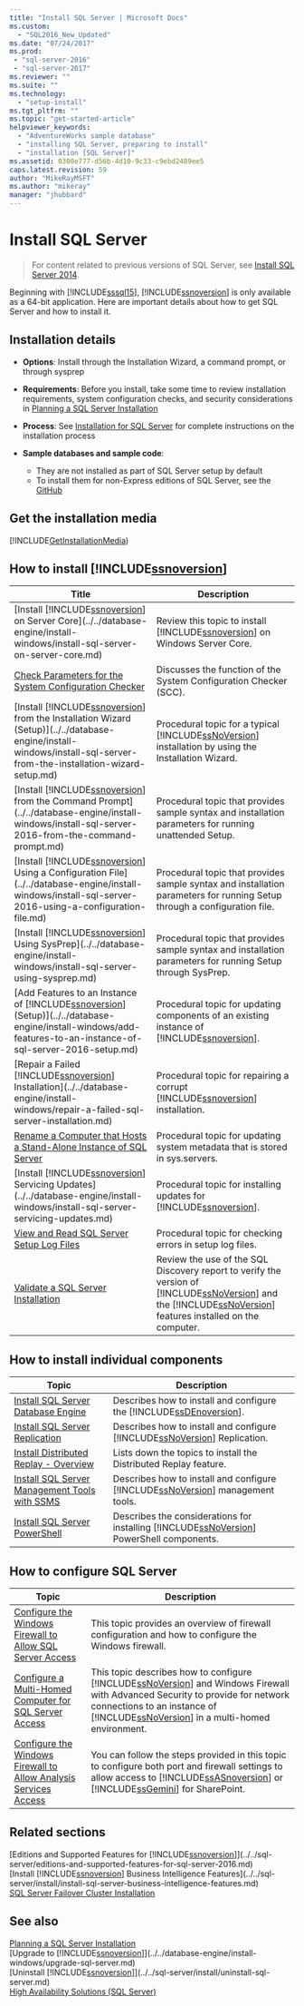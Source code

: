 ```yaml
---
title: "Install SQL Server | Microsoft Docs"
ms.custom: 
  - "SQL2016_New_Updated"
ms.date: "07/24/2017"
ms.prod:
 - "sql-server-2016"
 - "sql-server-2017"
ms.reviewer: ""
ms.suite: ""
ms.technology: 
  - "setup-install"
ms.tgt_pltfrm: ""
ms.topic: "get-started-article"
helpviewer_keywords: 
  - "AdventureWorks sample database"
  - "installing SQL Server, preparing to install"
  - "installation [SQL Server]"
ms.assetid: 0300e777-d56b-4d10-9c33-c9ebd2489ee5
caps.latest.revision: 59
author: "MikeRayMSFT"
ms.author: "mikeray"
manager: "jhubbard"
---
```

# Install SQL Server

 > For content related to previous versions of SQL Server, see [Install SQL Server 2014](https://msdn.microsoft.com/en-US/library/bb500395(SQL.120).aspx).

 Beginning with [!INCLUDE[sssql15](../../includes/sssql15-md.md)], [!INCLUDE[ssnoversion](../../includes/ssnoversion-md.md)] is only available as a 64-bit application. Here are important details about how to get SQL Server and how to install it.

## Installation details
  
*  **Options**: Install through the Installation Wizard, a command prompt, or through sysprep
 
*  **Requirements**: Before you install, take some time to review installation requirements, system configuration checks, and security considerations in [Planning a SQL Server Installation](../../sql-server/install/planning-a-sql-server-installation.md) 

* **Process**: See [Installation for SQL Server](../../database-engine/install-windows/installation-for-sql-server-2016.md) for complete instructions on the installation process

* **Sample databases and sample code**: 
    * They are not installed as part of SQL Server setup by default 
    * To install them for non-Express editions of SQL Server, see the [GitHub](http://github.com/Microsoft/sql-server-samples)
    

## Get the installation media

[!INCLUDE[GetInstallationMedia](../../includes/getssmedia.md))

## How to install [!INCLUDE[ssnoversion](../../includes/ssnoversion-md.md)]
 
|Title|Description|  
|-----------|-----------------|  
|[Install [!INCLUDE[ssnoversion](../../includes/ssnoversion-md.md)] on Server Core](../../database-engine/install-windows/install-sql-server-on-server-core.md)|Review this topic to install [!INCLUDE[ssnoversion](../../includes/ssnoversion-md.md)] on Windows Server Core.|  
|[Check Parameters for the System Configuration Checker](../../database-engine/install-windows/check-parameters-for-the-system-configuration-checker.md)|Discusses the function of the System Configuration Checker (SCC).|  
|[Install [!INCLUDE[ssnoversion](../../includes/ssnoversion-md.md)] from the Installation Wizard &#40;Setup&#41;](../../database-engine/install-windows/install-sql-server-from-the-installation-wizard-setup.md)|Procedural topic for a typical [!INCLUDE[ssNoVersion](../../includes/ssnoversion-md.md)] installation by using the Installation Wizard.|  
|[Install [!INCLUDE[ssnoversion](../../includes/ssnoversion-md.md)] from the Command Prompt](../../database-engine/install-windows/install-sql-server-2016-from-the-command-prompt.md)|Procedural topic that provides sample syntax and installation parameters for running unattended Setup.|  
|[Install [!INCLUDE[ssnoversion](../../includes/ssnoversion-md.md)] Using a Configuration File](../../database-engine/install-windows/install-sql-server-2016-using-a-configuration-file.md)|Procedural topic that provides sample syntax and installation parameters for running Setup through a configuration file.|  
|[Install [!INCLUDE[ssnoversion](../../includes/ssnoversion-md.md)] Using SysPrep](../../database-engine/install-windows/install-sql-server-using-sysprep.md)|Procedural topic that provides sample syntax and installation parameters for running Setup through SysPrep.|  
|[Add Features to an Instance of [!INCLUDE[ssnoversion](../../includes/ssnoversion-md.md)] &#40;Setup&#41;](../../database-engine/install-windows/add-features-to-an-instance-of-sql-server-2016-setup.md)|Procedural topic for updating components of an existing instance of [!INCLUDE[ssnoversion](../../includes/ssnoversion-md.md)].|  
|[Repair a Failed [!INCLUDE[ssnoversion](../../includes/ssnoversion-md.md)] Installation](../../database-engine/install-windows/repair-a-failed-sql-server-installation.md)|Procedural topic for repairing a corrupt [!INCLUDE[ssnoversion](../../includes/ssnoversion-md.md)] installation.|  
|[Rename a Computer that Hosts a Stand-Alone Instance of SQL Server](../../database-engine/install-windows/rename-a-computer-that-hosts-a-stand-alone-instance-of-sql-server.md)|Procedural topic for updating system metadata that is stored in sys.servers.|  
|[Install [!INCLUDE[ssnoversion](../../includes/ssnoversion-md.md)] Servicing Updates](../../database-engine/install-windows/install-sql-server-servicing-updates.md)|Procedural topic for installing updates for [!INCLUDE[ssnoversion](../../includes/ssnoversion-md.md)].|  
|[View and Read SQL Server Setup Log Files](../../database-engine/install-windows/view-and-read-sql-server-setup-log-files.md)|Procedural topic for checking errors in setup log files.|  
|[Validate a SQL Server Installation](../../database-engine/install-windows/validate-a-sql-server-installation.md)|Review the use of the SQL Discovery report to verify the version of [!INCLUDE[ssNoVersion](../../includes/ssnoversion-md.md)] and the [!INCLUDE[ssNoVersion](../../includes/ssnoversion-md.md)] features installed on the computer.|  
  
  
## How to install individual components  
  
|Topic|Description|  
|-----------|-----------------|  
|[Install SQL Server Database Engine](../../database-engine/install-windows/install-sql-server-database-engine.md)|Describes how to install and configure the [!INCLUDE[ssDEnoversion](../../includes/ssdenoversion-md.md)].|  
|[Install SQL Server Replication](../../database-engine/install-windows/install-sql-server-replication.md)|Describes how to install and configure [!INCLUDE[ssNoVersion](../../includes/ssnoversion-md.md)] Replication.|  
|[Install Distributed Replay - Overview](../../tools/distributed-replay/install-distributed-replay-overview.md)|Lists down the topics to install the Distributed Replay feature.|  
|[Install SQL Server Management Tools with SSMS](http://msdn.microsoft.com/library/af68d59a-a04d-4f23-9967-ad4ee2e63381)|Describes how to install and configure [!INCLUDE[ssNoVersion](../../includes/ssnoversion-md.md)] management tools.|  
|[Install SQL Server PowerShell](../../database-engine/install-windows/install-sql-server-powershell.md)|Describes the considerations for installing [!INCLUDE[ssNoVersion](../../includes/ssnoversion-md.md)] PowerShell components.|  
  

## How to configure SQL Server  
  
|Topic|Description|  
|-----------|-----------------|  
|[Configure the Windows Firewall to Allow SQL Server Access](../../sql-server/install/configure-the-windows-firewall-to-allow-sql-server-access.md)|This topic provides an overview of firewall configuration and how to configure the Windows firewall.|  
|[Configure a Multi-Homed Computer for SQL Server Access](../../sql-server/install/configure-a-multi-homed-computer-for-sql-server-access.md)|This topic describes how to configure [!INCLUDE[ssNoVersion](../../includes/ssnoversion-md.md)] and Windows Firewall with Advanced Security to provide for network connections to an instance of [!INCLUDE[ssNoVersion](../../includes/ssnoversion-md.md)] in a multi-homed environment.|  
|[Configure the Windows Firewall to Allow Analysis Services Access](../../analysis-services/instances/configure-the-windows-firewall-to-allow-analysis-services-access.md)|You can follow the steps provided in this topic to configure both port and firewall settings to allow access to [!INCLUDE[ssASnoversion](../../includes/ssasnoversion-md.md)] or [!INCLUDE[ssGemini](../../includes/ssgemini-md.md)] for SharePoint.|  
  
## Related sections  
[Editions and Supported Features for [!INCLUDE[ssnoversion](../../includes/ssnoversion-md.md)]](../../sql-server/editions-and-supported-features-for-sql-server-2016.md)  
[Install [!INCLUDE[ssnoversion](../../includes/ssnoversion-md.md)] Business Intelligence Features](../../sql-server/install/install-sql-server-business-intelligence-features.md)  
  [SQL Server Failover Cluster Installation](../../sql-server/failover-clusters/install/sql-server-failover-cluster-installation.md)  
 
  
## See also  

[Planning a SQL Server Installation](../../sql-server/install/planning-a-sql-server-installation.md)   
 [Upgrade to [!INCLUDE[ssnoversion](../../includes/ssnoversion-md.md)]](../../database-engine/install-windows/upgrade-sql-server.md)   
 [Uninstall [!INCLUDE[ssnoversion](../../includes/ssnoversion-md.md)]](../../sql-server/install/uninstall-sql-server.md)   
 [High Availability Solutions &#40;SQL Server&#41;](../../sql-server/failover-clusters/high-availability-solutions-sql-server.md)  
  
  
